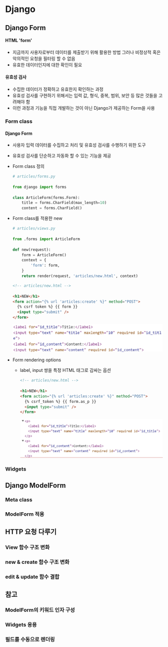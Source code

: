 ﻿# Django

## Django Form

#### HTML 'form'

- 지금까지 사용자로부터 데이터를 제출받기 위해 활용한 방법 그러나 비정상적 혹은 악의적인 요청을 필터링 할 수 없음
- 유효한 데이터인지에 대한 확인이 필요

#### 유효성 검사

- 수집한 데이터가 정확하고 유효한지 확인하는 과정
- 유효성 검사를 구현하기 위해서는 입력 값, 형식, 중복, 범위, 보안 등 많은 것들을 고려해야 함
- 이런 과정과 기능을 직접 개발하는 것이 아닌 Django가 제공하는 Form을 사용

### Form class

#### Django Form

- 사용자 입력 데이터를 수집하고 처리 및 유효성 검사를 수행하기 위한 도구
- 유효성 검사를 단순하고 자동화 할 수 있는 기능을 제공
- Form class 정의

  ```py
  # articles/forms.py

  from django import forms

  class ArticleForm(forms.Form):
      title = forms.CharField(max_length=10)
      content = forms.CharField()
  ```

- Form class를 적용한 new

  ```py
  # articles/views.py

  from .forms import ArticleForm

  def new(request):
      form = ArticleForm()
      context = {
          'form': form,
      }
      return render(request, 'articles/new.html', context)
  ```

  ```html
  <!-- articles/new.html -->

  <h1>NEW</h1>
  <form action="{% url 'articles:create' %}" method="POST">
    {% csrf token %} {{ form }}
    <input type="submit" />
  </form>
  ```

  ![alt text](Form_class.png)

- Form rendering options

  - label, input 쌍을 특정 HTML 태그로 감싸는 옵션

    ```html
    <!-- articles/new.html -->

    <h1>NEW</h1>
    <form action="{% url 'articles:create' %}" method="POST">
      {% csrf_token %} {{ form.as_p }}
      <input type="submit" />
    </form>
    ```

    ![alt text](Form_render_options.png)

### Widgets

## Django ModelForm

### Meta class

### ModelForm 적용

## HTTP 요청 다루기

### View 함수 구조 변화

### new & create 함수 구조 변화

### edit & update 함수 결합

## 참고

### ModelForm의 키워드 인자 구성

### Widgets 응용

### 필드를 수동으로 렌더링
